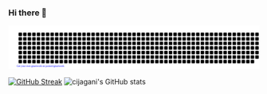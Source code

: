 ### Hi there 👋
![gitartwork](gitartwork.svg)

[![GitHub Streak](https://github-readme-streak-stats.herokuapp.com?user=cijagani)](https://git.io/streak-stats)  ![cijagani's GitHub stats](https://github-readme-stats.vercel.app/api?username=cijagani&theme=buefy&show_icons=true) 

<!--
**cijagani/cijagani** is a ✨ _special_ ✨ repository because its `README.md` (this file) appears on your GitHub profile.

Here are some ideas to get you started:

- 🔭 I’m currently working on ...
- 🌱 I’m currently learning ...
- 👯 I’m looking to collaborate on ...
- 🤔 I’m looking for help with ...
- 💬 Ask me about ...
- 📫 How to reach me: ...
- 😄 Pronouns: ...
- ⚡ Fun fact: ...
-->
